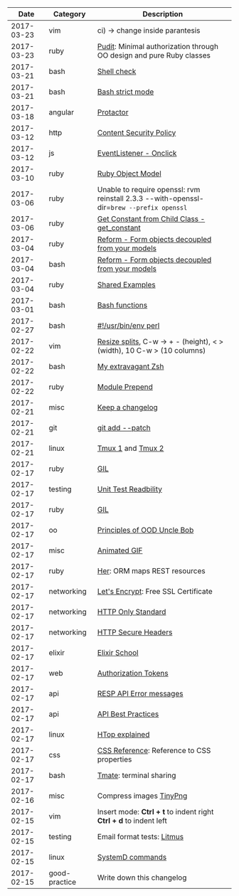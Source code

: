 |Date|Category|Description|
|---|---|---|
|2017-03-23|vim|ci) -> change inside parantesis|
|2017-03-23|ruby|[Pudit](https://github.com/elabs/pundit): Minimal authorization through OO design and pure Ruby classes|
|2017-03-21|bash|[Shell check](https://www.shellcheck.net/)|
|2017-03-21|bash|[Bash strict mode](http://redsymbol.net/articles/unofficial-bash-strict-mode/)|
|2017-03-18|angular|[Protactor](http://www.protractortest.org/#/)|
|2017-03-12|http|[Content Security Policy](http://blog.caelum.com.br/content-security-policy-uma-arma-eficaz-contra-ataques-xss/)|
|2017-03-12|js|[EventListener - Onclick](http://blog.caelum.com.br/sera-que-o-onclick-e-do-mal-as-varias-formas-de-ouvir-eventos-em-uma-pagina/)|
|2017-03-10|ruby|[Ruby Object Model](https://www.sitepoint.com/understanding-object-model/)|
|2017-03-06|ruby|Unable to require openssl: rvm reinstall 2.3.3 --with-openssl-dir=`brew --prefix openssl`|
|2017-03-06|ruby|[Get Constant from Child Class - get_constant](https://ruby-doc.org/core-2.1.0/Module.html#method-i-const_get)|
|2017-03-04|ruby|[Reform - Form objects decoupled from your models](https://github.com/trailblazer/reform)|
|2017-03-04|bash|[Reform - Form objects decoupled from your models](https://github.com/trailblazer/reform)|
|2017-03-04|ruby|[Shared Examples](http://www.relishapp.com/rspec/rspec-core/v/3-5/docs/example-groups/shared-examples)|
|2017-03-01|bash|[Bash functions](http://samrowe.com/wordpress/advancing-in-the-bash-shell)|
|2017-02-27|bash|[#!/usr/bin/env perl](https://www.cyberciti.biz/tips/finding-bash-perl-python-portably-using-env.html)|
|2017-02-22|vim|[Resize splits](http://vim.wikia.com/wiki/Resize_splits_more_quickly), C-w -> + - (height), < > (width), 10 C-w > (10 columns) |
|2017-02-22|bash|[My extravagant Zsh](http://stevelosh.com/blog/2010/02/my-extravagant-zsh-prompt)|
|2017-02-22|ruby|[Module Prepend](http://gshutler.com/2013/04/ruby-2-module-prepend/)|
|2017-02-21|misc|[Keep a changelog](http://keepachangelog.com/en/0.3.0/)|
|2017-02-21|git|[git add --patch](http://nuclearsquid.com/writings/git-add/)|
|2017-02-21|linux|[Tmux 1](http://www.hamvocke.com/blog/a-quick-and-easy-guide-to-tmux/) and [Tmux 2](http://tangosource.com/blog/a-tmux-crash-course-tips-and-tweaks/)|
|2017-02-17|ruby|[GIL](http://butunclebob.com/ArticleS.UncleBob.PrinciplesOfOod)|
|2017-02-17|testing|[Unit Test Readbility](http://blog.plataformatec.com.br/2014/04/improve-your-test-readability-using-the-xunit-structure/)|
|2017-02-17|ruby|[GIL](http://www.jstorimer.com/blogs/workingwithcode/8085491-nobody-understands-the-gil)|
|2017-02-17|oo|[Principles of OOD Uncle Bob](https://github.com/remiprev/her)|
|2017-02-17|misc|[Animated GIF](https://www.linuxdescomplicado.com.br/2016/08/saiba-como-criar-um-gif-animado-de-imagens-a-partir-de-um-screencast-no-linux.html)|
|2017-02-17|ruby|[Her](https://github.com/remiprev/her): ORM maps REST resources|
|2017-02-17|networking|[Let's Encrypt](https://letsencrypt.org/): Free SSL Certificate|
|2017-02-17|networking|[HTTP Only Standard](https://https.cio.gov/everything/)|
|2017-02-17|networking|[HTTP Secure Headers](https://blog.appcanary.com/2017/http-security-headers.html)|
|2017-02-17|elixir|[Elixir School](https://elixirschool.com)|
|2017-02-17|web|[Authorization Tokens](https://auth0.com/blog/ten-things-you-should-know-about-tokens-and-cookies/)|
|2017-02-17|api|[RESP API Error messages](https://www.twilio.com/docs/api/errors#debugging-calls-to-the-rest-api)|
|2017-02-17|api|[API Best Practices](http://blogs.mulesoft.com/dev/api-dev/api-best-practices-response-handling/)|
|2017-02-17|linux|[HTop explained](https://peteris.rocks/blog/htop/#load-average)|
|2017-02-17|css|[CSS Reference](http://cssreference.io/): Reference to CSS properties|
|2017-02-17|bash|[Tmate](https://tmate.io/): terminal sharing|
|2017-02-16|misc|Compress images [TinyPng](https://tinypng.com/)|
|2017-02-15|vim|Insert mode: **Ctrl + t** to indent right **Ctrl + d** to indent left|
|2017-02-15|testing|Email format tests: [Litmus](https://litmus.com)|
|2017-02-15|linux|[SystemD commands](/subjects/systemd.md)|
|2017-02-15|good-practice|Write down this changelog|

